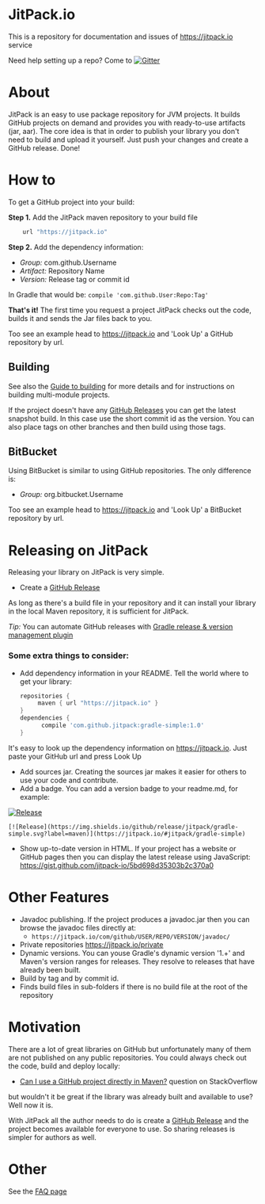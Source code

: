 # JitPack.io

This is a repository for documentation and issues of https://jitpack.io service

Need help setting up a repo? Come to  [![Gitter](https://badges.gitter.im/Join%20Chat.svg)](https://gitter.im/jitpack/jitpack.io?utm_source=badge&utm_medium=badge&utm_campaign=pr-badge&utm_content=badge)

About
======

JitPack is an easy to use package repository for JVM projects. It builds GitHub projects on demand and provides you with ready-to-use artifacts (jar, aar). The core idea is that in order to publish your library you don't need to build and upload it yourself. Just push your changes and create a GitHub release. Done!

How to
======

To get a GitHub project into your build:

**Step 1.** Add the JitPack maven repository to your build file

```gradle
    url "https://jitpack.io"
```

**Step 2.**  Add the dependency information:

 - *Group:* com.github.Username
 - *Artifact:* Repository Name
 - *Version:* Release tag or commit id
  
In Gradle that would be: `compile 'com.github.User:Repo:Tag'` 
  
**That's it!** The first time you request a project JitPack checks out the code, builds it and sends the Jar files back to you.

Too see an example head to https://jitpack.io and 'Look Up' a GitHub repository by url.

## Building

See also the [Guide to building](https://github.com/jitpack/jitpack.io/blob/master/BUILDING.md) for more details and for instructions on building multi-module projects.

If the project doesn't have any [GitHub Releases](https://github.com/blog/1547-release-your-software) you can get the latest snapshot build. In this case use the short commit id as the version. You can also place tags on other branches and then build using those tags.

## BitBucket

Using BitBucket is similar to using GitHub repositories. The only difference is:
 - *Group:* org.bitbucket.Username

Too see an example head to https://jitpack.io and 'Look Up' a BitBucket repository by url.

Releasing on JitPack
======

Releasing your library on JitPack is very simple. 

- Create a [GitHub Release](https://github.com/blog/1547-release-your-software)  

As long as there's a build file in your repository and it can install your library in the local Maven repository, it is sufficient for JitPack.

*Tip:* You can automate GitHub releases with [Gradle release & version management plugin](https://github.com/allegro/axion-release-plugin)

### Some extra things to consider:

- Add dependency information in your README. Tell the world where to get your library: 
 
   ```gradle
   repositories { 
        maven { url "https://jitpack.io" }
   }
   dependencies {
         compile 'com.github.jitpack:gradle-simple:1.0'
   }
   ```  
It's easy to look up the dependency information on https://jitpack.io. Just paste your GitHub url and press Look Up
   
- Add sources jar. Creating the sources jar makes it easier for others to use your code and contribute.
- Add a badge. You can add a version badge to your readme.md, for example:

[![Release](https://img.shields.io/github/release/jitpack/gradle-simple.svg?label=maven)](https://jitpack.io/#jitpack/gradle-simple)

```
[![Release](https://img.shields.io/github/release/jitpack/gradle-simple.svg?label=maven)](https://jitpack.io/#jitpack/gradle-simple)
```

- Show up-to-date version in HTML. If your project has a website or GitHub pages then you can display the latest release using JavaScript: https://gist.github.com/jitpack-io/5bd698d35303b2c370a0

Other Features
======
- Javadoc publishing. If the project produces a javadoc.jar then you can browse the javadoc files directly at: 
    - `https://jitpack.io/com/github/USER/REPO/VERSION/javadoc/`   
- Private repositories https://jitpack.io/private
- Dynamic versions. You can youse Gradle's dynamic version '1.+' and Maven's version ranges for releases. They resolve to releases that have already been built.
- Build by tag and by commit id.
- Finds build files in sub-folders if there is no build file at the root of the repository

Motivation
======

There are a lot of great libraries on GitHub but unfortunately many of them are not published on any public repositories. You could always check out the code, build and deploy locally:

 - [Can I use a GitHub project directly in Maven?](http://stackoverflow.com/q/8871056/1180621) question on StackOverflow

but wouldn't it be great if the library was already built and available to use? Well now it is.

With JitPack all the author needs to do is create a [GitHub Release](https://github.com/blog/1547-release-your-software) and the project becomes available for everyone to use. So sharing releases is simpler for authors as well.

Other
======

See the [FAQ page](FAQ.md)
